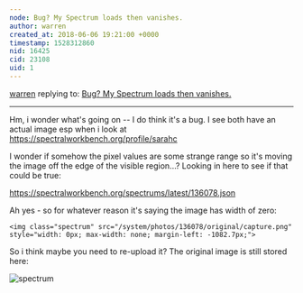 ```yaml
---
node: Bug? My Spectrum loads then vanishes.
author: warren
created_at: 2018-06-06 19:21:00 +0000
timestamp: 1528312860
nid: 16425
cid: 23108
uid: 1
---
```




[warren](../profile/warren) replying to: [Bug? My Spectrum loads then vanishes.](../notes/SarahC/06-03-2018/bug-my-spectrum-loads-then-vanishes)

----
Hm, i wonder what's going on -- I do think it's a bug. I see both have an actual image esp when i look at https://spectralworkbench.org/profile/sarahc

I wonder if somehow the pixel values are some strange range so it's moving the image off the edge of the visible region...? Looking in here to see if that could be true:

https://spectralworkbench.org/spectrums/latest/136078.json

Ah yes - so for whatever reason it's saying the image has width of zero:

`<img class="spectrum" src="/system/photos/136078/original/capture.png" style="width: 0px; max-width: none; margin-left: -1082.7px;">`

So i think maybe you need to re-upload it? The original image is still stored here: 

![spectrum](https://spectralworkbench.org/system/photos/136078/original/capture.png)
